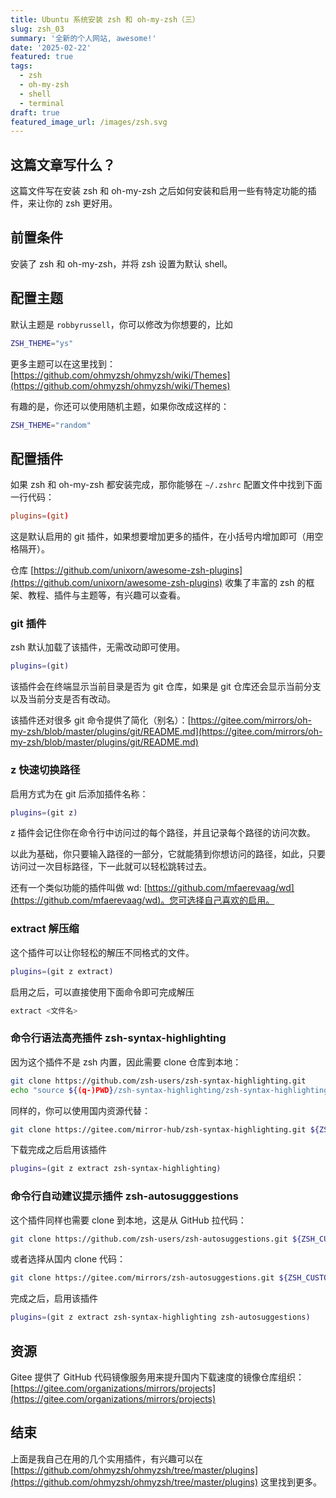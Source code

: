 ```yaml
---
title: Ubuntu 系统安装 zsh 和 oh-my-zsh（三）
slug: zsh_03
summary: '全新的个人网站, awesome!'
date: '2025-02-22'
featured: true
tags:
  - zsh
  - oh-my-zsh
  - shell
  - terminal
draft: true
featured_image_url: /images/zsh.svg
---
```


## 这篇文章写什么？

这篇文件写在安装 zsh 和 oh-my-zsh 之后如何安装和启用一些有特定功能的插件，来让你的 zsh 更好用。

## 前置条件

安装了 zsh 和 oh-my-zsh，并将 zsh 设置为默认 shell。

## 配置主题

默认主题是 `robbyrussell`，你可以修改为你想要的，比如

```bash
ZSH_THEME="ys"
```

更多主题可以在这里找到：[https://github.com/ohmyzsh/ohmyzsh/wiki/Themes](https://github.com/ohmyzsh/ohmyzsh/wiki/Themes)

有趣的是，你还可以使用随机主题，如果你改成这样的：

```bash
ZSH_THEME="random"
```

## 配置插件

如果 zsh 和 oh-my-zsh 都安装完成，那你能够在 `~/.zshrc` 配置文件中找到下面一行代码：

```conf
plugins=(git)
```

这是默认启用的 git 插件，如果想要增加更多的插件，在小括号内增加即可（用空格隔开）。

仓库 [https://github.com/unixorn/awesome-zsh-plugins](https://github.com/unixorn/awesome-zsh-plugins) 收集了丰富的 zsh 的框架、教程、插件与主题等，有兴趣可以查看。

### git 插件

zsh 默认加载了该插件，无需改动即可使用。

```bash
plugins=(git)
```

该插件会在终端显示当前目录是否为 git 仓库，如果是 git 仓库还会显示当前分支以及当前分支是否有改动。

该插件还对很多 git 命令提供了简化（别名）：[https://gitee.com/mirrors/oh-my-zsh/blob/master/plugins/git/README.md](https://gitee.com/mirrors/oh-my-zsh/blob/master/plugins/git/README.md)

### z 快速切换路径

启用方式为在 git 后添加插件名称：

```bash
plugins=(git z)
```

z 插件会记住你在命令行中访问过的每个路径，并且记录每个路径的访问次数。

以此为基础，你只要输入路径的一部分，它就能猜到你想访问的路径，如此，只要访问过一次目标路径，下一此就可以轻松跳转过去。

还有一个类似功能的插件叫做 wd: [https://github.com/mfaerevaag/wd](https://github.com/mfaerevaag/wd)。您可选择自己喜欢的启用。

### extract 解压缩

这个插件可以让你轻松的解压不同格式的文件。

```bash
plugins=(git z extract)
```

启用之后，可以直接使用下面命令即可完成解压

```bash
extract <文件名>
```

### 命令行语法高亮插件 zsh-syntax-highlighting

因为这个插件不是 zsh 内置，因此需要 clone 仓库到本地：

```bash
git clone https://github.com/zsh-users/zsh-syntax-highlighting.git
echo "source ${(q-)PWD}/zsh-syntax-highlighting/zsh-syntax-highlighting.zsh" >> ${ZDOTDIR:-$HOME}/.zshrc
```

同样的，你可以使用国内资源代替：

```bash
git clone https://gitee.com/mirror-hub/zsh-syntax-highlighting.git ${ZSH_CUSTOM:-~/.oh-my-zsh/custom}/plugins/zsh-syntax-highlighting
```

下载完成之后启用该插件

```bash
plugins=(git z extract zsh-syntax-highlighting)
```

### 命令行自动建议提示插件 zsh-autosugggestions

这个插件同样也需要 clone 到本地，这是从 GitHub 拉代码：

```bash
git clone https://github.com/zsh-users/zsh-autosuggestions.git ${ZSH_CUSTOM:-~/.oh-my-zsh/custom}/plugins/zsh-autosuggestions
```

或者选择从国内 clone 代码：

```bash
git clone https://gitee.com/mirrors/zsh-autosuggestions.git ${ZSH_CUSTOM:-~/.oh-my-zsh/custom}/plugins/zsh-autosuggestions
```

完成之后，启用该插件

```bash
plugins=(git z extract zsh-syntax-highlighting zsh-autosuggestions)
```

## 资源

Gitee 提供了 GitHub 代码镜像服务用来提升国内下载速度的镜像仓库组织：[https://gitee.com/organizations/mirrors/projects](https://gitee.com/organizations/mirrors/projects)

## 结束

上面是我自己在用的几个实用插件，有兴趣可以在[https://github.com/ohmyzsh/ohmyzsh/tree/master/plugins](https://github.com/ohmyzsh/ohmyzsh/tree/master/plugins) 这里找到更多。
